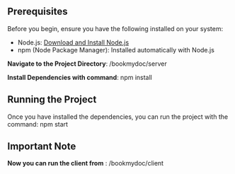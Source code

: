 ## Prerequisites

Before you begin, ensure you have the following installed on your system:

- Node.js: [Download and Install Node.js](https://nodejs.org/en/download/)
- npm (Node Package Manager): Installed automatically with Node.js

**Navigate to the Project Directory**: /bookmydoc/server

**Install Dependencies with command**: npm install

## Running the Project
Once you have installed the dependencies, you can run the project with the command: npm start

## Important Note
**Now you can run the client from** : /bookmydoc/client
